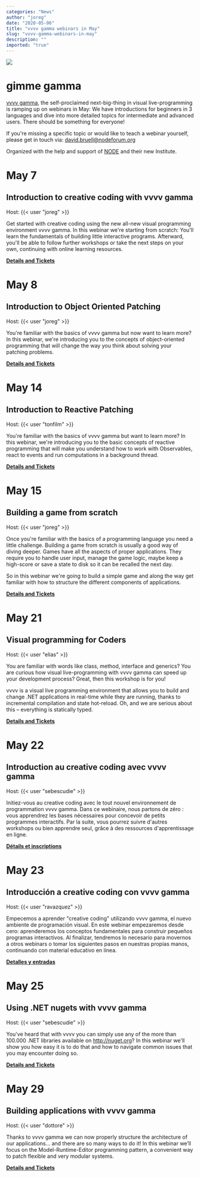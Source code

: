 ```yaml
---
categories: "News"
author: "joreg"
date: "2020-05-06"
title: "vvvv gamma webinars in May"
slug: "vvvv-gamma-webinars-in-may"
description: ""
imported: "true"
---
```



![](webinars.png)

<!--{SPLIT()}-->
# gimme gamma
[vvvv gamma](http://visualprogramming.net), the self-proclaimed next-big-thing in visual live-programming is ramping up on webinars in May: We have introductions for beginners in 3 languages and dive into more detailed topics for intermediate and advanced users. There should be something for everyone! 

If you're missing a specific topic or would like to teach a webinar yourself, please get in touch via: david.bruell@nodeforum.org 

Organized with the help and support of [NODE](http://nodeforum.org) and their new Institute.
<!--~~~-->
#  May 7
##  Introduction to creative coding with vvvv gamma
Host: {{< user "joreg" >}}

Get started with creative coding using the new all-new visual programming environment vvvv gamma. In this webinar we're starting from scratch: You'll learn the fundamentals of building little interactive programs. Afterward, you'll be able to follow further workshops or take the next steps on your own, continuing with online learning resources. 

**[Details and Tickets](https://nodeforum.org/announcements/introduction-to-creative-coding-with-vvvv-gamma/)**

<!--{SPLIT}-->

<!--{SPLIT()}-->
#  May 8
## Introduction to Object Oriented Patching
Host: {{< user "joreg" >}}

You're familiar with the basics of vvvv gamma but now want to learn more? In this webinar, we're introducing you to the concepts of object-oriented programming that will change the way you think about solving your patching problems. 

**[Details and Tickets](https://nodeforum.org/announcements/introduction-to-object-oriented-patching-2/)**
<!--~~~-->
#  May 14
##  Introduction to Reactive Patching 
Host: {{< user "tonfilm" >}}

You're familiar with the basics of vvvv gamma but want to learn more? In this webinar, we're introducing you to the basic concepts of reactive programming that will make you understand how to work with Observables, react to events and run computations in a background thread.

**[Details and Tickets](https://nodeforum.org/announcements/introduction-to-reactive-patching-with-vvvv-gamma/)**
<!--{SPLIT}-->

<!--{SPLIT()}-->
#  May 15
## Building a game from scratch
Host: {{< user "joreg" >}}

Once you're familiar with the basics of a programming language you need a little challenge. Building a game from scratch is usually a good way of diving deeper. Games have all the aspects of proper applications. They require you to handle user input, manage the game logic, maybe keep a high-score or save a state to disk so it can be recalled the next day. 

So in this webinar we're going to build a simple game and along the way get familiar with how to structure the different components of applications. 

**[Details and Tickets](https://nodeforum.org/announcements/building-a-game-from-scratch-with-vvvv-gamma/)**
<!--~~~-->
#  May 21
##  Visual programming for Coders
Host: {{< user "elias" >}}

You are familiar with words like class, method, interface and generics? You are curious how visual live-programming with vvvv gamma can speed up your development process? Great, then this workshop is for you!

vvvv is a visual live programming environment that allows you to build and change .NET applications in real-time while they are running, thanks to incremental compilation and state hot-reload. Oh, and we are serious about this – everything is statically typed.

**[Details and Tickets](https://nodeforum.org/announcements/visual-programming-for-coders/)**
<!--{SPLIT}-->

<!--{SPLIT()}-->
#  May 22
## Introduction au creative coding avec vvvv gamma
Host: {{< user "sebescudie" >}}

Initiez-vous au creative coding avec le tout nouvel environnement de programmation vvvv gamma. Dans ce webinaire, nous partons de zéro : vous apprendrez les bases nécessaires pour concevoir de petits programmes interactifs. Par la suite, vous pourrez suivre d'autres workshops ou bien apprendre seul, grâce à des ressources d'apprentissage en ligne.

**[Détails et inscriptions](https://nodeforum.org/announcements/introduction-au-creative-coding-avec-vvvv-gamma/)**
<!--~~~-->
#  May 23
##  Introducción a creative coding con vvvv gamma
Host: {{< user "ravazquez" >}}

Empecemos a aprender "creative coding" utilizando vvvv gamma, el nuevo ambiente de programación visual. En este webinar empezaremos desde cero: aprenderemos los conceptos fundamentales para construir pequeños programas interactivos. Al finalizar, tendremos lo necesario para movernos a otros webinars o tomar los siguientes pasos en nuestras propias manos, continuando con material educativo en línea.

**[Detalles y entradas](https://nodeforum.org/announcements/introduccion-a-creative-coding-con-vvvv-gamma-spanish/)**
<!--{SPLIT}-->

<!--{SPLIT()}-->
#  May 25
## Using .NET nugets with vvvv gamma
Host: {{< user "sebescudie" >}}

You've heard that with vvvv you can simply use any of the more than 100.000 .NET libraries available on http://nuget.org? In this webinar we'll show you how easy it is to do that and how to navigate common issues that you may encounter doing so.

**[Details and Tickets](https://nodeforum.org/announcements/using-net-nugets-with-vvvv-gamma/)**
<!--~~~-->
#  May 29
## Building applications with vvvv gamma
Host: {{< user "dottore" >}}

Thanks to vvvv gamma we can now properly structure the architecture of our applications… and there are so many ways to do it!
In this webinar we’ll focus on the Model-Runtime-Editor programming pattern, a convenient way to patch flexible and very modular systems. 

**[Details and Tickets](https://nodeforum.org/announcements/building-applications-with-vvvv-gamma/)**
<!--{SPLIT}-->